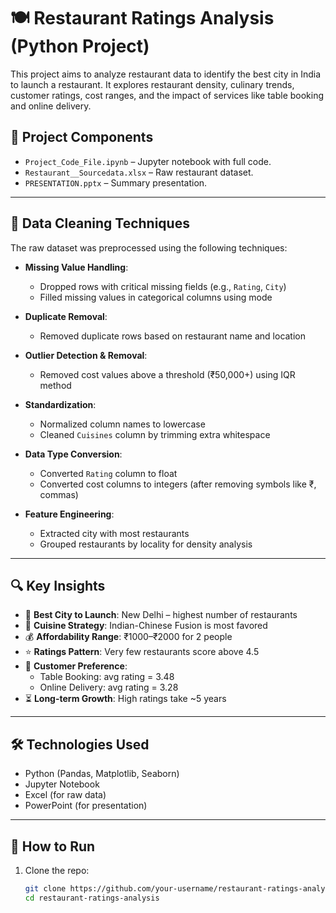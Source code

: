# 🍽️ Restaurant Ratings Analysis (Python Project)

This project aims to analyze restaurant data to identify the best city in India to launch a restaurant. It explores restaurant density, culinary trends, customer ratings, cost ranges, and the impact of services like table booking and online delivery.


## 📁 Project Components

- `Project_Code_File.ipynb` – Jupyter notebook with full code.
- `Restaurant__Sourcedata.xlsx` – Raw restaurant dataset.
- `PRESENTATION.pptx` – Summary presentation.

---

## 🧹 Data Cleaning Techniques

The raw dataset was preprocessed using the following techniques:

- **Missing Value Handling**:
  - Dropped rows with critical missing fields (e.g., `Rating`, `City`)
  - Filled missing values in categorical columns using mode

- **Duplicate Removal**:
  - Removed duplicate rows based on restaurant name and location

- **Outlier Detection & Removal**:
  - Removed cost values above a threshold (₹50,000+) using IQR method

- **Standardization**:
  - Normalized column names to lowercase
  - Cleaned `Cuisines` column by trimming extra whitespace

- **Data Type Conversion**:
  - Converted `Rating` column to float
  - Converted cost columns to integers (after removing symbols like ₹, commas)

- **Feature Engineering**:
  - Extracted city with most restaurants
  - Grouped restaurants by locality for density analysis

---

## 🔍 Key Insights

- 📍 **Best City to Launch**: New Delhi – highest number of restaurants
- 🍲 **Cuisine Strategy**: Indian-Chinese Fusion is most favored
- 💰 **Affordability Range**: ₹1000–₹2000 for 2 people
- ⭐ **Ratings Pattern**: Very few restaurants score above 4.5
- 🛵 **Customer Preference**:
  - Table Booking: avg rating = 3.48
  - Online Delivery: avg rating = 3.28
- ⏳ **Long-term Growth**: High ratings take ~5 years

---

## 🛠️ Technologies Used

- Python (Pandas, Matplotlib, Seaborn)
- Jupyter Notebook
- Excel (for raw data)
- PowerPoint (for presentation)

---

## 🚀 How to Run

1. Clone the repo:
   ```bash
   git clone https://github.com/your-username/restaurant-ratings-analysis.git
   cd restaurant-ratings-analysis

